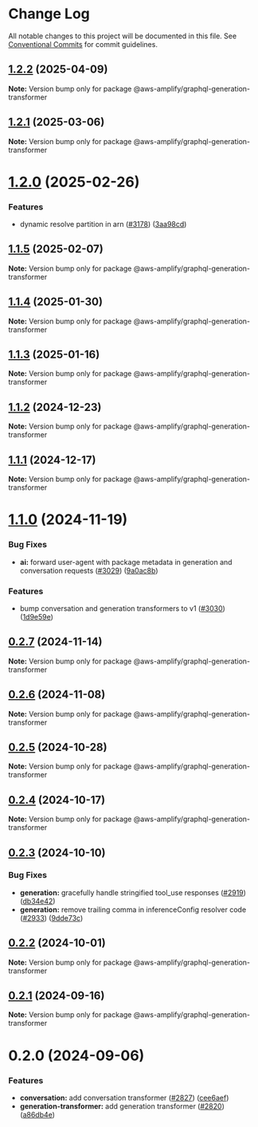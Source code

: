 # Change Log

All notable changes to this project will be documented in this file.
See [Conventional Commits](https://conventionalcommits.org) for commit guidelines.

## [1.2.2](https://github.com/aws-amplify/amplify-category-api/compare/@aws-amplify/graphql-generation-transformer@1.2.1...@aws-amplify/graphql-generation-transformer@1.2.2) (2025-04-09)

**Note:** Version bump only for package @aws-amplify/graphql-generation-transformer

## [1.2.1](https://github.com/aws-amplify/amplify-category-api/compare/@aws-amplify/graphql-generation-transformer@1.2.0...@aws-amplify/graphql-generation-transformer@1.2.1) (2025-03-06)

**Note:** Version bump only for package @aws-amplify/graphql-generation-transformer

# [1.2.0](https://github.com/aws-amplify/amplify-category-api/compare/@aws-amplify/graphql-generation-transformer@1.1.5...@aws-amplify/graphql-generation-transformer@1.2.0) (2025-02-26)

### Features

- dynamic resolve partition in arn ([#3178](https://github.com/aws-amplify/amplify-category-api/issues/3178)) ([3aa98cd](https://github.com/aws-amplify/amplify-category-api/commit/3aa98cd4d02a1ae9c0c7bb615728225f20614fcc))

## [1.1.5](https://github.com/aws-amplify/amplify-category-api/compare/@aws-amplify/graphql-generation-transformer@1.1.4...@aws-amplify/graphql-generation-transformer@1.1.5) (2025-02-07)

**Note:** Version bump only for package @aws-amplify/graphql-generation-transformer

## [1.1.4](https://github.com/aws-amplify/amplify-category-api/compare/@aws-amplify/graphql-generation-transformer@1.1.3...@aws-amplify/graphql-generation-transformer@1.1.4) (2025-01-30)

**Note:** Version bump only for package @aws-amplify/graphql-generation-transformer

## [1.1.3](https://github.com/aws-amplify/amplify-category-api/compare/@aws-amplify/graphql-generation-transformer@1.1.1...@aws-amplify/graphql-generation-transformer@1.1.3) (2025-01-16)

**Note:** Version bump only for package @aws-amplify/graphql-generation-transformer

## [1.1.2](https://github.com/aws-amplify/amplify-category-api/compare/@aws-amplify/graphql-generation-transformer@1.1.1...@aws-amplify/graphql-generation-transformer@1.1.2) (2024-12-23)

**Note:** Version bump only for package @aws-amplify/graphql-generation-transformer

## [1.1.1](https://github.com/aws-amplify/amplify-category-api/compare/@aws-amplify/graphql-generation-transformer@1.1.0...@aws-amplify/graphql-generation-transformer@1.1.1) (2024-12-17)

**Note:** Version bump only for package @aws-amplify/graphql-generation-transformer

# [1.1.0](https://github.com/aws-amplify/amplify-category-api/compare/@aws-amplify/graphql-generation-transformer@0.2.7...@aws-amplify/graphql-generation-transformer@1.1.0) (2024-11-19)

### Bug Fixes

- **ai:** forward user-agent with package metadata in generation and conversation requests ([#3029](https://github.com/aws-amplify/amplify-category-api/issues/3029)) ([9a0ac8b](https://github.com/aws-amplify/amplify-category-api/commit/9a0ac8bb1d6b554bc3f93a0450763a07b8d8f0dd))

### Features

- bump conversation and generation transformers to v1 ([#3030](https://github.com/aws-amplify/amplify-category-api/issues/3030)) ([1d9e59e](https://github.com/aws-amplify/amplify-category-api/commit/1d9e59ed5d2130780a5d75db4e48b2c86df9e8e3))

## [0.2.7](https://github.com/aws-amplify/amplify-category-api/compare/@aws-amplify/graphql-generation-transformer@0.2.6...@aws-amplify/graphql-generation-transformer@0.2.7) (2024-11-14)

**Note:** Version bump only for package @aws-amplify/graphql-generation-transformer

## [0.2.6](https://github.com/aws-amplify/amplify-category-api/compare/@aws-amplify/graphql-generation-transformer@0.2.5...@aws-amplify/graphql-generation-transformer@0.2.6) (2024-11-08)

**Note:** Version bump only for package @aws-amplify/graphql-generation-transformer

## [0.2.5](https://github.com/aws-amplify/amplify-category-api/compare/@aws-amplify/graphql-generation-transformer@0.2.4...@aws-amplify/graphql-generation-transformer@0.2.5) (2024-10-28)

**Note:** Version bump only for package @aws-amplify/graphql-generation-transformer

## [0.2.4](https://github.com/aws-amplify/amplify-category-api/compare/@aws-amplify/graphql-generation-transformer@0.2.3...@aws-amplify/graphql-generation-transformer@0.2.4) (2024-10-17)

**Note:** Version bump only for package @aws-amplify/graphql-generation-transformer

## [0.2.3](https://github.com/aws-amplify/amplify-category-api/compare/@aws-amplify/graphql-generation-transformer@0.2.2...@aws-amplify/graphql-generation-transformer@0.2.3) (2024-10-10)

### Bug Fixes

- **generation:** gracefully handle stringified tool_use responses ([#2919](https://github.com/aws-amplify/amplify-category-api/issues/2919)) ([db34e42](https://github.com/aws-amplify/amplify-category-api/commit/db34e424069b9d2ebf2a51b3474d2f83644e3174))
- **generation:** remove trailing comma in inferenceConfig resolver code ([#2933](https://github.com/aws-amplify/amplify-category-api/issues/2933)) ([9dde73c](https://github.com/aws-amplify/amplify-category-api/commit/9dde73c09dd4f42c666c256c8543a6b94dc4a084))

## [0.2.2](https://github.com/aws-amplify/amplify-category-api/compare/@aws-amplify/graphql-generation-transformer@0.2.1...@aws-amplify/graphql-generation-transformer@0.2.2) (2024-10-01)

**Note:** Version bump only for package @aws-amplify/graphql-generation-transformer

## [0.2.1](https://github.com/aws-amplify/amplify-category-api/compare/@aws-amplify/graphql-generation-transformer@0.2.0...@aws-amplify/graphql-generation-transformer@0.2.1) (2024-09-16)

**Note:** Version bump only for package @aws-amplify/graphql-generation-transformer

# 0.2.0 (2024-09-06)

### Features

- **conversation:** add conversation transformer ([#2827](https://github.com/aws-amplify/amplify-category-api/issues/2827)) ([cee6aef](https://github.com/aws-amplify/amplify-category-api/commit/cee6aef1358293fe51909a64d1cf9941afc46aba))
- **generation-transformer:** add generation transformer ([#2820](https://github.com/aws-amplify/amplify-category-api/issues/2820)) ([a86db4e](https://github.com/aws-amplify/amplify-category-api/commit/a86db4e40962565fb55b7262a7d771f21bacef2a))
